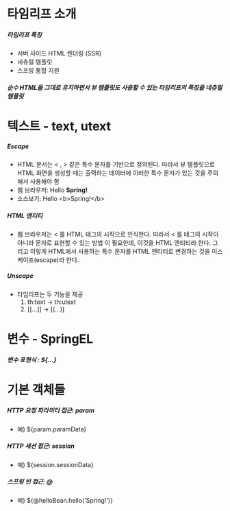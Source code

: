 # 타임리프 소개
##### 타임리프 특징
- 서버 사이드 HTML 렌더링 (SSR)
- 네츄럴 템플릿
- 스프링 통합 지원

##### 순수 HTML을 그대로 유지하면서 뷰 템플릿도 사용할 수 있는 타임리프의 특징을 네츄럴 템플릿

# 텍스트 - text, utext

##### Escape
- HTML 문서는 < , > 같은 특수 문자를 기반으로 정의된다. 따라서 뷰 템플릿으로 HTML 화면을 생성할 때는 출력하는 데이터에 이러한 특수 문자가 있는 것을 주의해서 사용해야 함
- 웹 브라우저: Hello <b>Spring!</b>
- 소스보기: Hello &lt;b&gt;Spring!&lt;/b&gt;

##### HTML 엔티티
- 웹 브라우저는 < 를 HTML 테그의 시작으로 인식한다. 따라서 < 를 테그의 시작이 아니라 문자로 표현할 수 있는 방법 이 필요한데, 이것을 HTML 엔티티라 한다. 그리고 이렇게 HTML에서 사용하는 특수 문자를 HTML 엔티티로 변경하는 것을 이스케이프(escape)라 한다. 

##### Unscape
- 타임리프는 두 기능을 제공
  1. th:text -> th:utext
  2. [[...]] -> [(...)]
 
# 변수 - SpringEL

##### 변수 표현식 : ${...}

# 기본 객체들

##### HTTP 요청 파라미터 접근: param
- 예) ${param.paramData}
##### HTTP 세션 접근: session
- 예) ${session.sessionData}
##### 스프링 빈 접근: @
- 예) ${@helloBean.hello('Spring!')}
     
